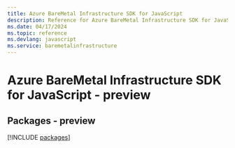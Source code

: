 ```yaml
---
title: Azure BareMetal Infrastructure SDK for JavaScript
description: Reference for Azure BareMetal Infrastructure SDK for JavaScript
ms.date: 04/17/2024
ms.topic: reference
ms.devlang: javascript
ms.service: baremetalinfrastructure
---
```

# Azure BareMetal Infrastructure SDK for JavaScript - preview
## Packages - preview
[!INCLUDE [packages](baremetal-infrastructure-index.md)]